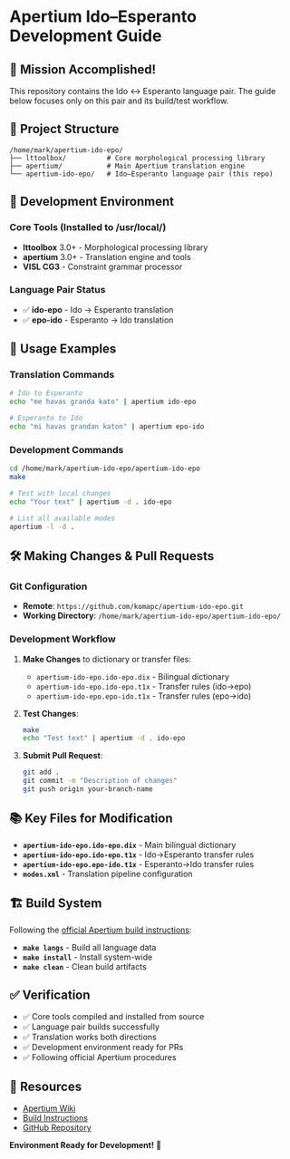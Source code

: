 # Apertium Ido–Esperanto Development Guide

## 🎯 **Mission Accomplished!**

This repository contains the Ido ↔ Esperanto language pair. The guide below focuses only on this pair and its build/test workflow.

## 📁 **Project Structure**

```
/home/mark/apertium-ido-epo/
├── lttoolbox/          # Core morphological processing library
├── apertium/           # Main Apertium translation engine
└── apertium-ido-epo/   # Ido–Esperanto language pair (this repo)
```

## 🔧 **Development Environment**

### **Core Tools (Installed to /usr/local/)**
- **lttoolbox** 3.0+ - Morphological processing library
- **apertium** 3.0+ - Translation engine and tools
- **VISL CG3** - Constraint grammar processor

### **Language Pair Status**
- ✅ **ido-epo** - Ido → Esperanto translation
- ✅ **epo-ido** - Esperanto → Ido translation

## 🚀 **Usage Examples**

### **Translation Commands**
```bash
# Ido to Esperanto
echo "me havas granda kato" | apertium ido-epo

# Esperanto to Ido
echo "mi havas grandan katon" | apertium epo-ido
```

### **Development Commands**
```bash
cd /home/mark/apertium-ido-epo/apertium-ido-epo
make

# Test with local changes
echo "Your text" | apertium -d . ido-epo

# List all available modes
apertium -l -d .
```

## 🛠 **Making Changes & Pull Requests**

### **Git Configuration**
- **Remote**: `https://github.com/komapc/apertium-ido-epo.git`
- **Working Directory**: `/home/mark/apertium-ido-epo/apertium-ido-epo/`

### **Development Workflow**
1. **Make Changes** to dictionary or transfer files:
   - `apertium-ido-epo.ido-epo.dix` - Bilingual dictionary
   - `apertium-ido-epo.ido-epo.t1x` - Transfer rules (ido→epo)
   - `apertium-ido-epo.epo-ido.t1x` - Transfer rules (epo→ido)

2. **Test Changes**:
   ```bash
   make
   echo "Test text" | apertium -d . ido-epo
   ```

3. **Submit Pull Request**:
   ```bash
   git add .
   git commit -m "Description of changes"
   git push origin your-branch-name
   ```

## 📚 **Key Files for Modification**

- **`apertium-ido-epo.ido-epo.dix`** - Main bilingual dictionary
- **`apertium-ido-epo.ido-epo.t1x`** - Ido→Esperanto transfer rules
- **`apertium-ido-epo.epo-ido.t1x`** - Esperanto→Ido transfer rules
- **`modes.xml`** - Translation pipeline configuration

## 🏗 **Build System**

Following the [official Apertium build instructions](https://wiki.apertium.org/wiki/Install_How_to_use_a_build):

- **`make langs`** - Build all language data
- **`make install`** - Install system-wide
- **`make clean`** - Clean build artifacts

## ✅ **Verification**

- ✅ Core tools compiled and installed from source
- ✅ Language pair builds successfully  
- ✅ Translation works both directions
- ✅ Development environment ready for PRs
- ✅ Following official Apertium procedures

## 🔗 **Resources**

- [Apertium Wiki](https://wiki.apertium.org)
- [Build Instructions](https://wiki.apertium.org/wiki/Install_How_to_use_a_build)
- [GitHub Repository](https://github.com/komapc/apertium-ido-epo)

**Environment Ready for Development!** 🎉
